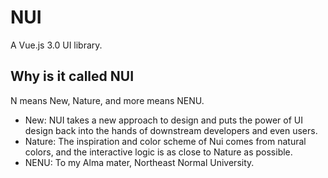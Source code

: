 # NUI

A Vue.js 3.0 UI library.

## Why is it called NUI

N means New, Nature, and more means NENU.

+ New: NUI takes a new approach to design and puts the power of UI design back into the hands of downstream developers and even users.
+ Nature: The inspiration and color scheme of Nui comes from natural colors, and the interactive logic is as close to Nature as possible.
+ NENU: To my Alma mater, Northeast Normal University.
